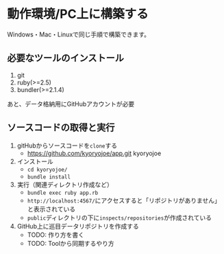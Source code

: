 動作環境/PC上に構築する
==========================================

Windows・Mac・Linuxで同じ手順で構築できます。

必要なツールのインストール
--------------------------

1. git
1. ruby(>=2.5)
1. bundler(>=2.1.4)

あと、データ格納用にGitHubアカウントが必要

ソースコードの取得と実行
------------------------

1. gitHubからソースコードを`clone`する
   * https://github.com/kyoryojoe/app.git kyoryojoe
1. インストール
   * `cd kyoryojoe/`
   * `bundle install`
1. 実行（関連ディレクトリ作成など）
   * `bundle exec ruby app.rb`
   * `http://localhost:4567/`にアクセスすると「リポジトリがありません」と表示されている
   * `public`ディレクトリの下に`inspects/repositories`が作成されている
1. GitHub上に巡目データリポジトリを作成する
   * TODO: 作り方を書く
   * TODO: Toolから同期するやり方

